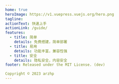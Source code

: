 ```yaml
---
home: true
heroImage: https://v1.vuepress.vuejs.org/hero.png
tagline:
actionText: 快速上手
actionLink: /guide/
features:
  - title: 简单
    details: 免费搭建，简单部署
  - title: 易用
    details: 功能丰富，兼容性强
  - title: 安全
    details: 隐私安全，内容安全
footer: Released under the MIT License. (dev)

Copyright © 2023 arzhp
---
```

